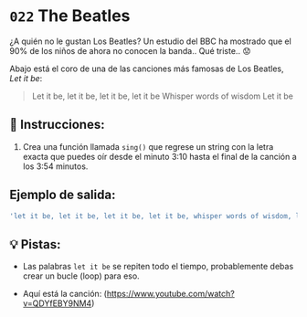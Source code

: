 # `022` The Beatles 

¿A quién no le gustan Los Beatles? Un estudio del BBC ha mostrado que el 90% de los niños de ahora no conocen la banda.. Qué triste.. :worried:

Abajo está el coro de una de las canciones más famosas de Los Beatles, *Let it be*:

> Let it be, let it be, let it be, let it be
> Whisper words of wisdom
> Let it be

## 📝 Instrucciones:

1. Crea una función llamada `sing()` que regrese un string con la letra exacta que puedes oír desde el minuto 3:10 hasta el final de la canción a los 3:54 minutos. 

## Ejemplo de salida:

```js
'let it be, let it be, let it be, let it be, whisper words of wisdom, let it be, let it be, let it be, let it be, let it be, there will be an answer, let it be'
```

## 💡 Pistas:

+ Las palabras `let it be` se repiten todo el tiempo, probablemente debas crear un bucle (loop) para eso.

+ Aquí está la canción: (https://www.youtube.com/watch?v=QDYfEBY9NM4)
